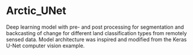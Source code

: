 # Arctic_UNet
Deep learning model with pre- and post processing for segmentation and backcasting of change for different land classification types from remotely sensed data. Model architecture was inspired and modified from the Keras U-Net computer vision example.
